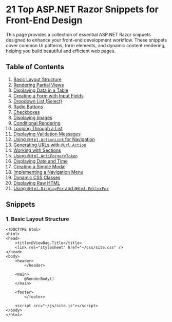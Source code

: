# 21 Top ASP.NET Razor Snippets for Front-End Design

This page provides a collection of essential ASP.NET Razor snippets designed to enhance your front-end development workflow. These snippets cover common UI patterns, form elements, and dynamic content rendering, helping you build beautiful and efficient web pages.

## Table of Contents

1.  [Basic Layout Structure](#basic-layout-structure)
2.  [Rendering Partial Views](#rendering-partial-views)
3.  [Displaying Data in a Table](#displaying-data-in-a-table)
4.  [Creating a Form with Input Fields](#creating-a-form-with-input-fields)
5.  [Dropdown List (Select)](#dropdown-list-select)
6.  [Radio Buttons](#radio-buttons)
7.  [Checkboxes](#checkboxes)
8.  [Displaying Images](#displaying-images)
9.  [Conditional Rendering](#conditional-rendering)
10. [Looping Through a List](#looping-through-a-list)
11. [Displaying Validation Messages](#displaying-validation-messages)
12. [Using `@Html.ActionLink` for Navigation](#htmlactionlink-for-navigation)
13. [Generating URLs with `@Url.Action`](#generating-urls-with-urdaction)
14. [Working with Sections](#working-with-sections)
15. [Using `@Html.AntiForgeryToken`](#htmlantiforgerytoken)
16. [Displaying Date and Time](#displaying-date-and-time)
17. [Creating a Simple Modal](#creating-a-simple-modal)
18. [Implementing a Navigation Menu](#implementing-a-navigation-menu)
19. [Dynamic CSS Classes](#dynamic-css-classes)
20. [Displaying Raw HTML](#displaying-raw-html)
21. [Using `@Html.DisplayFor` and `@Html.EditorFor`](#htmldisplayfor-and-htmleditorfor)

## Snippets

### 1. Basic Layout Structure

```razor
<!DOCTYPE html>
<html>
<head>
    <title>@ViewBag.Title</title>
    <link rel="stylesheet" href="~/css/site.css" />
</head>
<body>
    <header>
        </header>

    <main>
        @RenderBody()
    </main>

    <footer>
        </footer>

    <script src="~/js/site.js"></script>
</body>
</html>
